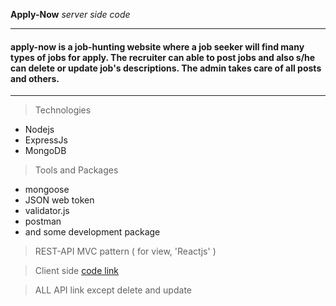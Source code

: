 **Apply-Now**
_server side code_
<hr>

#### apply-now is a job-hunting website where a job seeker will find many types of jobs for apply. The recruiter can able to post jobs and also s/he can delete or update job's descriptions. The admin takes care of all posts and others.

<hr>

> Technologies
* Nodejs 
* ExpressJs 
* MongoDB

> Tools and Packages
* mongoose 
* JSON web token 
* validator.js 
* postman 
* and some development package

> REST-API
> MVC pattern ( for view, 'Reactjs' )

> Client side [code link](https://github.com/Sabbir185/apply-now-client-side)

> ALL API link except delete and update 
